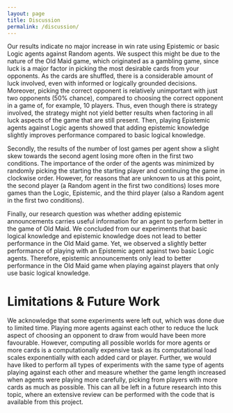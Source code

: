 ```yaml
---
layout: page
title: Discussion
permalink: /discussion/
---
```


Our results indicate no major increase in win rate using Epistemic or basic Logic agents against Random agents. We suspect this might be due to the nature of the Old Maid game, which originated as a gambling game, since luck is a major factor in picking the most desirable cards from your opponents. As the cards are shuffled, there is a considerable amount of luck involved, even with informed or logically grounded decisions. Moreover, picking the correct opponent is relatively unimportant with just two opponents (50% chance), compared to choosing the correct opponent in a game of, for example, 10 players. Thus, even though there is strategy involved, the strategy might not yield better results when factoring in all luck aspects of the game that are still present. Then, playing Epistemic agents against Logic agents showed that adding epistemic knowledge slightly improves performance compared to basic logical knowledge.

Secondly, the results of the number of lost games per agent show a slight skew towards the second agent losing more often in the first two conditions. The importance of the order of the agents was minimized by randomly picking the starting the starting player and continuing the game in clockwise order. However, for reasons that are unknown to us at this point, the second player (a Random agent in the first two conditions) loses more games than the Logic, Epistemic, and the third player (also a Random agent in the first two conditions).

Finally, our research question was whether adding epistemic announcements carries useful information for an agent to perform better in the game of Old Maid. We concluded from our experiments that basic logical knowledge and epistemic knowledge does not lead to better performance in the Old Maid game. Yet, we observed a slightly better performance of playing with an Epistemic agent against two basic Logic agents. Therefore, epistemic announcements only lead to better performance in the Old Maid game when playing against players that only use basic logical knowledge.

# Limitations & Future Work
We acknowledge that some experiments were left out, which was done due to limited time. Playing more agents against each other to reduce the luck aspect of choosing an opponent to draw from would have been more favourable. However, computing all possible worlds for more agents or more cards is a computationally expensive task as its computational load scales exponentially with each added card or player. Further, we would have liked to perform all types of experiments with the same type of agents playing against each other and measure whether the game length increased when agents were playing more carefully, picking from players with more cards as much as possible. This can all be left in a future research into this topic, where an extensive review can be performed with the code that is available from this project.